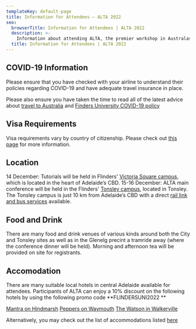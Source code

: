 ```yaml
---
templateKey: default-page
title: Information for Attendees – ALTA 2022
seo:
  browserTitle: Information for Attendees | ALTA 2022
  description: >-
    Information about attending ALTA, the premier workshop in Australasia for sharing research in Natural Language Processing and Computational Linguistics. 
  title: Information for Attendees | ALTA 2022
---
```


## COVID-19 Information
Please ensure that you have checked with your airline to understand their policies regarding COVID-19 and have adequate travel insurance in place.

Please also ensure you have taken the time to read all of the latest advice about [travel to Australia](https://www.homeaffairs.gov.au/covid19) and [Finders University COVID-19 policy](https://students.flinders.edu.au/coronavirus-information)

## Visa Requirements

Visa requirements vary by country of citizenship. Please check out [this page](https://immi.homeaffairs.gov.au/entering-and-leaving-australia/) for more information.



## Location
14 December: Tutorials will be held in Flinders' [Victoria Square campus](https://www.flinders.edu.au/campus/victoria-square), which is located in the heart of Adelaide’s CBD.
15-16 December: ALTA main conference will be held in the Flinders' [Tonsley campus](https://www.flinders.edu.au/campus/tonsley), located in Tonsley. The Tonsley campus is just 10 km from Adelaide’s CBD with a direct [rail link and bus services](https://www.adelaidemetro.com.au/) available. 

## Food and Drink
There are many food and drink venues of various kinds around both the City and Tonsley sites as well as in the Glenelg precint a tramride away (where the conference dinner will be held). Morning and afternoon tea will be provided on site for registrants.

## Accomodation
There are many suitable local hotels in central Adelaide available for attendees. Participants of ALTA can enjoy a 10% discount on the following hotels by using the following promo code **FLINDERSUNI2022 **

[Mantra on Hindmarsh](https://www.mantrahindmarshsquare.com.au/)
[Peppers on Waymouth](https://www.peppers.com.au/waymouth/)
[The Watson in Walkerville](https://www.experiencethewatson.com.au/)


Alternatively, you may check out the list of accommodations listed [here](https://southaustralia.com/destinations/adelaide/accommodation)


